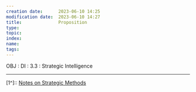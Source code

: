 ```yaml
---
creation date:		2023-06-10 14:25
modification date:	2023-06-10 14:27
title: 				Proposition
type:
topic:
index:
name:
tags: 
---
```

OBJ : DI : 3.3 : Strategic Intelligence

---
[1^]:: [Notes on Strategic Methods](Notes%20on%20Strategic%20Methods.md)